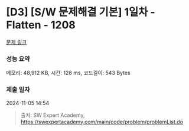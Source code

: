 # [D3] [S/W 문제해결 기본] 1일차 - Flatten - 1208 

[문제 링크](https://swexpertacademy.com/main/code/problem/problemDetail.do?contestProbId=AV139KOaABgCFAYh) 

### 성능 요약

메모리: 48,912 KB, 시간: 128 ms, 코드길이: 543 Bytes

### 제출 일자

2024-11-05 14:54



> 출처: SW Expert Academy, https://swexpertacademy.com/main/code/problem/problemList.do